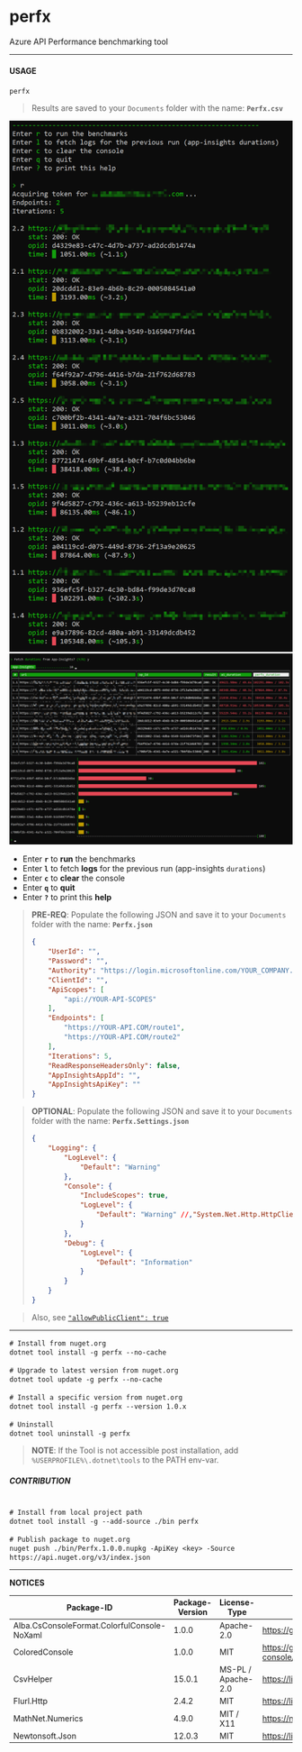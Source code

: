 # perfx
Azure API Performance benchmarking tool

---

#### USAGE
`perfx`

> Results are saved to your `Documents` folder with the name: **`Perfx.csv`**

  ![Screenshot](Screenshot.png)
  ![Screenshot2](Screenshot2.png)

- Enter **`r`** to **run** the benchmarks
- Enter **`l`** to fetch **logs** for the previous run (app-insights `durations`) 
- Enter **`c`** to **clear** the console
- Enter **`q`** to **quit**
- Enter **`?`** to print this **help**

> **PRE-REQ**: Populate the following JSON and save it to your `Documents` folder with the name: **`Perfx.json`**
> ```json
> {
>     "UserId": "",
>     "Password": "",
>     "Authority": "https://login.microsoftonline.com/YOUR_COMPANY.onmicrosoft.com",
>     "ClientId": "",
>     "ApiScopes": [
>         "api://YOUR-API-SCOPES"
>     ],
>     "Endpoints": [
>         "https://YOUR-API.COM/route1",
>         "https://YOUR-API.COM/route2"
>     ],
>     "Iterations": 5,
>     "ReadResponseHeadersOnly": false,
>     "AppInsightsAppId": "",
>     "AppInsightsApiKey": ""
> }
> ```

> **OPTIONAL**: Populate the following JSON and save it to your `Documents` folder with the name: **`Perfx.Settings.json`**
> ```json
> {
>     "Logging": {
>         "LogLevel": {
>             "Default": "Warning"
>         },
>         "Console": {
>             "IncludeScopes": true,
>             "LogLevel": {
>                 "Default": "Warning" //,"System.Net.Http.HttpClient": "Information"
>             }
>         },
>         "Debug": {
>             "LogLevel": {
>                 "Default": "Information"
>             }
>         }
>     }
> }
> ```

> Also, see [`"allowPublicClient": true`](https://stackoverflow.com/a/57274706)

---

```batch
# Install from nuget.org
dotnet tool install -g perfx --no-cache

# Upgrade to latest version from nuget.org
dotnet tool update -g perfx --no-cache

# Install a specific version from nuget.org
dotnet tool install -g perfx --version 1.0.x

# Uninstall
dotnet tool uninstall -g perfx
```
> **NOTE**: If the Tool is not accessible post installation, add `%USERPROFILE%\.dotnet\tools` to the PATH env-var.

##### CONTRIBUTION
```batch

# Install from local project path
dotnet tool install -g --add-source ./bin perfx

# Publish package to nuget.org
nuget push ./bin/Perfx.1.0.0.nupkg -ApiKey <key> -Source https://api.nuget.org/v3/index.json
```

---

**NOTICES**

 | Package-ID                                        | Package-Version  | License-Type         | License-Url                                                                           |
 |---------------------------------------------------|------------------|----------------------|-----------------------------------------------------------------------------------|
 | Alba.CsConsoleFormat.ColorfulConsole-NoXaml       | 1.0.0            | Apache-2.0           | https://github.com/Athari/CsConsoleFormat/blob/master/License.md                  |
 | ColoredConsole                                    | 1.0.0            | MIT                  | https://github.com/colored-console/colored-console/blob/dev/license.txt           |
 | CsvHelper                                         | 15.0.1           | MS-PL / Apache-2.0   | https://licenses.nuget.org/MS-PL%20OR%20Apache-2.0                                |
 | Flurl.Http                                        | 2.4.2            | MIT                  | https://licenses.nuget.org/MIT                                                    |
 | MathNet.Numerics                                  | 4.9.0            | MIT / X11            | https://numerics.mathdotnet.com/License.html                                      |
 | Newtonsoft.Json                                   | 12.0.3           | MIT                  | https://licenses.nuget.org/MIT                                                    |